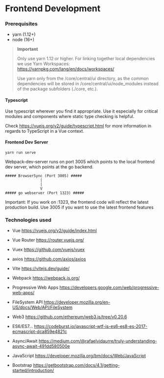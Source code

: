 # Frontend Development

### Prerequisites

+ yarn (1.12+)
+ node (16+)

> **Important**
>
>  Only use yarn 1.12 or higher. For linking together local dependencies we use Yarn Workspaces:
> https://yarnpkg.com/lang/en/docs/workspaces/
>
> Use yarn only from the /core/central/ui directory, as the common dependencies will be stored in
> /core/central/ui/node_modules instead of the package subfolders (./core, etc.).

#### Typescript

Use typescript wherever you find it appropriate. Use it especially for critical
modules and components where static type checking is helpful.

Check https://vuejs.org/v2/guide/typescript.html for more information in regards to TypeScript in a Vue context.

#### Frontend Dev Server
~~~
yarn run serve
~~~
Webpack-dev-server runs on port 3005 which points to the local
frontend dev server, which points at the go backend.

~~~
##### BrowserSync (Port 3005) #####
                |
                |
                V
##### go webserver (Port 1323) #####
~~~

Important: If you work on :1323, the frontend code will reflect
the latest production build. Use 3005 if you want to use the latest frontend features


### Technologies used
- Vue https://vuejs.org/v2/guide/index.html
- Vue Router https://router.vuejs.org/
- Vuex https://github.com/vuejs/vuex
- axios https://github.com/axios/axios

- Vite https://vitejs.dev/guide/
- Webpack https://webpack.js.org/

- Progressive Web Apps https://developers.google.com/web/progressive-web-apps/
- FileSystem API https://developer.mozilla.org/en-US/docs/Web/API/FileSystem
- Web3 https://github.com/ethereum/web3.js/tree/v0.20.6
- ES6/ES7… https://codeburst.io/javascript-wtf-is-es6-es8-es-2017-ecmascript-dca859e4821c
- Async/Await https://medium.com/@rafaelvidaurre/truly-understanding-async-await-491dd580500e
- JavaScript https://developer.mozilla.org/bm/docs/Web/JavaScript

- Bootstrap https://getbootstrap.com/docs/4.1/getting-started/introduction/

